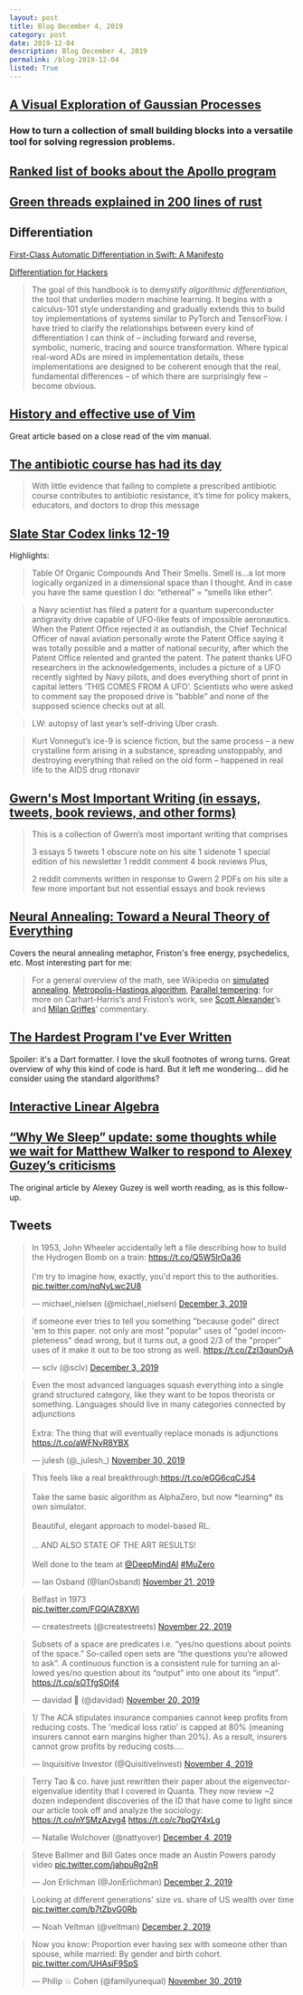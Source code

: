 ```yaml
---
layout: post
title: Blog December 4, 2019
category: post
date: 2019-12-04
description: Blog December 4, 2019
permalink: /blog-2019-12-04
listed: True
---
```


## [A Visual Exploration of Gaussian Processes](https://distill.pub/2019/visual-exploration-gaussian-processes/)

### How to turn a collection of small building blocks into a versatile tool for solving regression problems.

## [Ranked list of books about the Apollo program](https://blog.nelhage.com/post/apollo-bibliography/)

## [Green threads explained in 200 lines of rust](https://cfsamson.gitbook.io/green-threads-explained-in-200-lines-of-rust/)

## Differentiation

[First-Class Automatic Differentiation in Swift: A Manifesto](https://gist.github.com/rxwei/30ba75ce092ab3b0dce4bde1fc2c9f1d)

[Differentiation for Hackers](https://github.com/MikeInnes/diff-zoo)

> The goal of this handbook is to demystify *algorithmic differentiation*, the tool that underlies modern machine learning. It begins with a calculus-101 style understanding and gradually extends this to build toy implementations of systems similar to PyTorch and TensorFlow. I have tried to clarify the relationships between every kind of differentiation I can think of – including forward and reverse, symbolic, numeric, tracing and source transformation. Where typical real-word ADs are mired in implementation details, these implementations are designed to be coherent enough that the real, fundamental differences – of which there are surprisingly few – become obvious.

## [History and effective use of Vim](https://begriffs.com/posts/2019-07-19-history-use-vim.html)

Great article based on a close read of the vim manual.

## [The antibiotic course has had its day](https://www.bmj.com/content/358/bmj.j3418)

> With little evidence that failing to complete a prescribed antibiotic course contributes to antibiotic resistance, it’s time for policy makers, educators, and doctors to drop this message

## [Slate Star Codex links 12-19](https://slatestarcodex.com/2019/12/02/links-12-19/)

Highlights:

> Table Of Organic Compounds And Their Smells. Smell is…a lot more logically organized in a dimensional space than I thought. And in case you have the same question I do: “ethereal” = “smells like ether”.

> a Navy scientist has filed a patent for a quantum superconducter antigravity drive capable of UFO-like feats of impossible aeronautics. When the Patent Office rejected it as outlandish, the Chief Technical Officer of naval aviation personally wrote the Patent Office saying it was totally possible and a matter of national security, after which the Patent Office relented and granted the patent. The patent thanks UFO researchers in the acknowledgements, includes a picture of a UFO recently sighted by Navy pilots, and does everything short of print in capital letters ‘THIS COMES FROM A UFO’. Scientists who were asked to comment say the proposed drive is “babble” and none of the supposed science checks out at all.

> LW: autopsy of last year’s self-driving Uber crash.

> Kurt Vonnegut’s ice-9 is science fiction, but the same process – a new crystalline form arising in a substance, spreading unstoppably, and destroying everything that relied on the old form – happened in real life to the AIDS drug ritonavir

## [Gwern's Most Important Writing (in essays, tweets, book reviews, and other forms)](https://guzey.com/favorite/gwern/)

> This is a collection of Gwern’s most important writing that comprises
>
> 3 essays
> 5 tweets
> 1 obscure note on his site
> 1 sidenote
> 1 special edition of his newsletter
> 1 reddit comment
> 4 book reviews
> Plus,
>
> 2 reddit comments written in response to Gwern
> 2 PDFs on his site
> a few more important but not essential essays and book reviews

## [Neural Annealing: Toward a Neural Theory of Everything](https://opentheory.net/2019/11/neural-annealing-toward-a-neural-theory-of-everything/)

Covers the neural annealing metaphor, Friston's free energy, psychedelics, etc. Most interesting part for me:

> For a general overview of the math, see Wikipedia on [simulated annealing](https://en.wikipedia.org/wiki/Simulated_annealing), [Metropolis-Hastings algorithm](https://en.wikipedia.org/wiki/Metropolis%E2%80%93Hastings_algorithm), [Parallel tempering](https://en.wikipedia.org/wiki/Parallel_tempering); for more on Carhart-Harris’s and Friston’s work, see [Scott Alexander](https://slatestarcodex.com/2019/09/10/ssc-journal-club-relaxed-beliefs-under-psychedelics-and-the-anarchic-brain/)’s and [Milan Griffes](https://qualiacomputing.com/2019/08/27/carhart-harris-friston-2019-rebus-and-the-anarchic-brain/)’ commentary.

## [The Hardest Program I've Ever Written](http://journal.stuffwithstuff.com/2015/09/08/the-hardest-program-ive-ever-written/)

Spoiler: it's a Dart formatter. I love the skull footnotes of wrong turns. Great overview of why this kind of code is hard. But it left me wondering... did he consider using the standard algorithms?

## [Interactive Linear Algebra](https://textbooks.math.gatech.edu/ila/overview.html)

## [“Why We Sleep” update: some thoughts while we wait for Matthew Walker to respond to Alexey Guzey’s criticisms](https://statmodeling.stat.columbia.edu/2019/11/24/why-we-sleep-update-some-thoughts-while-we-wait-for-matthew-walker-to-respond-to-alexey-guzeys-criticisms/)

The original article by Alexey Guzey is well worth reading, as is this follow-up.

## Tweets

<blockquote class="twitter-tweet"><p lang="en" dir="ltr">In 1953, John Wheeler accidentally left a file describing how to build the Hydrogen Bomb on a train: <a href="https://t.co/Q5W5IrOa36">https://t.co/Q5W5IrOa36</a><br><br>I&#39;m try to imagine how, exactly, you&#39;d report this to the authorities. <a href="https://t.co/nqNyLwc2U8">pic.twitter.com/nqNyLwc2U8</a></p>&mdash; michael_nielsen (@michael_nielsen) <a href="https://twitter.com/michael_nielsen/status/1201965160228745216?ref_src=twsrc%5Etfw">December 3, 2019</a></blockquote> <script async src="https://platform.twitter.com/widgets.js" charset="utf-8"></script>
<blockquote class="twitter-tweet"><p lang="en" dir="ltr">if someone ever tries to tell you something &quot;because godel&quot; direct &#39;em to this paper. not only are most &quot;popular&quot; uses of &quot;godel incompleteness&quot; dead wrong, but it turns out, a good 2/3 of the &quot;proper&quot; uses of it make it out to be too strong as well. <a href="https://t.co/ZzI3qunOyA">https://t.co/ZzI3qunOyA</a></p>&mdash; sclv (@sclv) <a href="https://twitter.com/sclv/status/1201697122044776449?ref_src=twsrc%5Etfw">December 3, 2019</a></blockquote> <script async src="https://platform.twitter.com/widgets.js" charset="utf-8"></script>
<blockquote class="twitter-tweet"><p lang="en" dir="ltr">Even the most advanced languages squash everything into a single grand structured category, like they want to be topos theorists or something. Languages should live in many categories connected by adjunctions<br><br>Extra: The thing that will eventually replace monads is adjunctions <a href="https://t.co/aWFNvR8YBX">https://t.co/aWFNvR8YBX</a></p>&mdash; julesh (@_julesh_) <a href="https://twitter.com/_julesh_/status/1200719094825340929?ref_src=twsrc%5Etfw">November 30, 2019</a></blockquote> <script async src="https://platform.twitter.com/widgets.js" charset="utf-8"></script>
<blockquote class="twitter-tweet"><p lang="en" dir="ltr">This feels like a real breakthrough:<a href="https://t.co/eGG6cqCJS4">https://t.co/eGG6cqCJS4</a><br><br>Take the same basic algorithm as AlphaZero, but now *learning* its own simulator.<br><br>Beautiful, elegant approach to model-based RL.<br><br>... AND ALSO STATE OF THE ART RESULTS!<br><br>Well done to the team at <a href="https://twitter.com/DeepMindAI?ref_src=twsrc%5Etfw">@DeepMindAI</a> <a href="https://twitter.com/hashtag/MuZero?src=hash&amp;ref_src=twsrc%5Etfw">#MuZero</a></p>&mdash; Ian Osband (@IanOsband) <a href="https://twitter.com/IanOsband/status/1197610697288491019?ref_src=twsrc%5Etfw">November 21, 2019</a></blockquote> <script async src="https://platform.twitter.com/widgets.js" charset="utf-8"></script>
<blockquote class="twitter-tweet"><p lang="en" dir="ltr">Belfast in 1973<br> <a href="https://t.co/FGQlAZ8XWI">pic.twitter.com/FGQlAZ8XWI</a></p>&mdash; createstreets (@createstreets) <a href="https://twitter.com/createstreets/status/1197768609856180225?ref_src=twsrc%5Etfw">November 22, 2019</a></blockquote> <script async src="https://platform.twitter.com/widgets.js" charset="utf-8"></script>
<blockquote class="twitter-tweet"><p lang="en" dir="ltr">Subsets of a space are predicates i.e. “yes/no questions about points of the space.” So-called open sets are “the questions you’re allowed to ask”. A continuous function is a consistent rule for turning an allowed yes/no question about its “output” into one about its “input”. <a href="https://t.co/sOTfgSOjf4">https://t.co/sOTfgSOjf4</a></p>&mdash; davidad  🎇 (@davidad) <a href="https://twitter.com/davidad/status/1197283775727562752?ref_src=twsrc%5Etfw">November 20, 2019</a></blockquote> <script async src="https://platform.twitter.com/widgets.js" charset="utf-8"></script>

<blockquote class="twitter-tweet"><p lang="en" dir="ltr">1/ The ACA stipulates insurance companies cannot keep profits from reducing costs. The &#39;medical loss ratio&#39; is capped at 80% (meaning insurers cannot earn margins higher than 20%). As a result, insurers cannot grow profits by reducing costs....</p>&mdash; Inquisitive Investor (@QuisitiveInvest) <a href="https://twitter.com/QuisitiveInvest/status/1191463340054392839?ref_src=twsrc%5Etfw">November 4, 2019</a></blockquote> <script async src="https://platform.twitter.com/widgets.js" charset="utf-8"></script>

<blockquote class="twitter-tweet"><p lang="en" dir="ltr">Terry Tao &amp; co. have just rewritten their paper about the eigenvector-eigenvalue identity that I covered in Quanta. They now review ~2 dozen independent discoveries of the ID that have come to light since our article took off and analyze the sociology: <a href="https://t.co/nYSMzAzvg4">https://t.co/nYSMzAzvg4</a> <a href="https://t.co/c7bqQY4xLg">https://t.co/c7bqQY4xLg</a></p>&mdash; Natalie Wolchover (@nattyover) <a href="https://twitter.com/nattyover/status/1202283693240442880?ref_src=twsrc%5Etfw">December 4, 2019</a></blockquote> <script async src="https://platform.twitter.com/widgets.js" charset="utf-8"></script>

<blockquote class="twitter-tweet"><p lang="en" dir="ltr">Steve Ballmer and Bill Gates once made an Austin Powers parody video <a href="https://t.co/jahpuRg2nR">pic.twitter.com/jahpuRg2nR</a></p>&mdash; Jon Erlichman (@JonErlichman) <a href="https://twitter.com/JonErlichman/status/1201562036800573440?ref_src=twsrc%5Etfw">December 2, 2019</a></blockquote> <script async src="https://platform.twitter.com/widgets.js" charset="utf-8"></script>

<blockquote class="twitter-tweet"><p lang="en" dir="ltr">Looking at different generations&#39; size vs. share of US wealth over time <a href="https://t.co/b7tZbvG0Rb">pic.twitter.com/b7tZbvG0Rb</a></p>&mdash; Noah Veltman (@veltman) <a href="https://twitter.com/veltman/status/1201567824168308739?ref_src=twsrc%5Etfw">December 2, 2019</a></blockquote> <script async src="https://platform.twitter.com/widgets.js" charset="utf-8"></script>

<blockquote class="twitter-tweet"><p lang="en" dir="ltr">Now you know: Proportion ever having sex with someone other than spouse, while married: By gender and birth cohort. <a href="https://t.co/UHAsiF9SpS">pic.twitter.com/UHAsiF9SpS</a></p>&mdash; Philip 💥 Cohen (@familyunequal) <a href="https://twitter.com/familyunequal/status/1200877388453875713?ref_src=twsrc%5Etfw">November 30, 2019</a></blockquote> <script async src="https://platform.twitter.com/widgets.js" charset="utf-8"></script>


